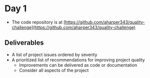 # Day 1

* The code repository is at [https://github.com/aharper343/quality-challenge](https://github.com/aharper343/quality-challenge)


## Deliverables

* A list of project issues ordered by severity
* A prioritized list of recommendations for improving project quality
  * Improvements can be delivered as code or documentation
  * Consider all aspects of the project
